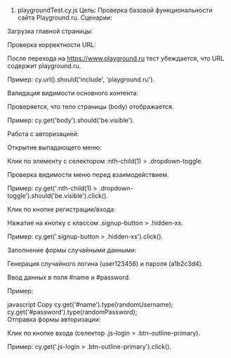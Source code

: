 1. playgroundTest.cy.js
Цель: Проверка базовой функциональности сайта Playground.ru.
Сценарии:

Загрузка главной страницы:

Проверка корректности URL:

После перехода на https://www.playground.ru тест убеждается, что URL содержит playground.ru.

Пример: cy.url().should('include', 'playground.ru').

Валидация видимости основного контента:

Проверяется, что тело страницы (body) отображается.

Пример: cy.get('body').should('be.visible').

Работа с авторизацией:

Открытие выпадающего меню:

Клик по элементу с селектором :nth-child(1) > .dropdown-toggle.

Проверка видимости меню перед взаимодействием.

Пример: cy.get(':nth-child(1) > .dropdown-toggle').should('be.visible').click().

Клик по кнопке регистрации/входа:

Нажатие на кнопку с классом .signup-button > .hidden-xs.

Пример: cy.get('.signup-button > .hidden-xs').click().

Заполнение формы случайными данными:

Генерация случайного логина (user123456) и пароля (a1b2c3d4).

Ввод данных в поля #name и #password.

Пример:

javascript
Copy
cy.get('#name').type(randomUsername);  
cy.get('#password').type(randomPassword);  
Отправка формы авторизации:

Клик по кнопке входа (селектор .js-login > .btn-outline-primary).

Пример: cy.get('.js-login > .btn-outline-primary').click().